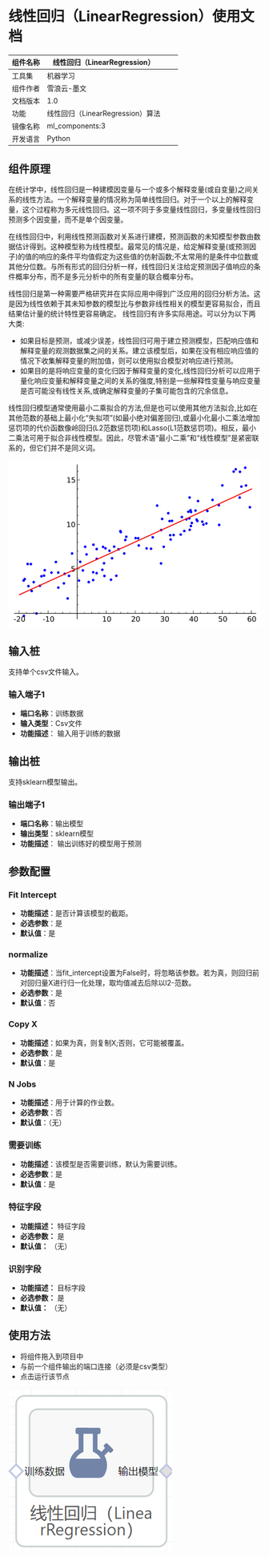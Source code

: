 # 线性回归（LinearRegression）使用文档
| 组件名称 | 线性回归（LinearRegression） |  |  |
| --- | --- | --- | --- |
| 工具集 | 机器学习 |  |  |
| 组件作者 | 雪浪云-墨文 |  |  |
| 文档版本 | 1.0 |  |  |
| 功能 | 线性回归（LinearRegression）算法 |  |  |
| 镜像名称 | ml_components:3 |  |  |
| 开发语言 | Python |  |  |

## 组件原理
在统计学中，线性回归是一种建模因变量与一个或多个解释变量(或自变量)之间关系的线性方法。一个解释变量的情况称为简单线性回归。对于一个以上的解释变量，这个过程称为多元线性回归。这一项不同于多变量线性回归，多变量线性回归预测多个因变量，而不是单个因变量。

在线性回归中，利用线性预测函数对关系进行建模，预测函数的未知模型参数由数据估计得到。这种模型称为线性模型。最常见的情况是，给定解释变量(或预测因子)的值的响应的条件平均值假定为这些值的仿射函数;不太常用的是条件中位数或其他分位数。与所有形式的回归分析一样，线性回归关注给定预测因子值响应的条件概率分布，而不是多元分析中的所有变量的联合概率分布。

线性回归是第一种需要严格研究并在实际应用中得到广泛应用的回归分析方法。这是因为线性依赖于其未知参数的模型比与参数非线性相关的模型更容易拟合，而且结果估计量的统计特性更容易确定。
线性回归有许多实际用途。可以分为以下两大类:

- 如果目标是预测，或减少误差，线性回归可用于建立预测模型，匹配响应值和解释变量的观测数据集之间的关系。建立该模型后，如果在没有相应响应值的情况下收集解释变量的附加值，则可以使用拟合模型对响应进行预测。
- 如果目的是将响应变量的变化归因于解释变量的变化,线性回归分析可以应用于量化响应变量和解释变量之间的关系的强度,特别是一些解释性变量与响应变量是否可能没有线性关系,或确定解释变量的子集可能包含的冗余信息。

线性回归模型通常使用最小二乘拟合的方法,但是也可以使用其他方法拟合,比如在其他范数的基础上最小化“失拟项”(如最小绝对偏差回归),或最小化最小二乘法增加惩罚项的代价函数像岭回归(L2范数惩罚项)和Lasso(L1范数惩罚项)。相反，最小二乘法可用于拟合非线性模型。因此，尽管术语“最小二乘”和“线性模型”是紧密联系的，但它们并不是同义词。

![](./img/8.png)
## 输入桩
支持单个csv文件输入。
### 输入端子1

- **端口名称**：训练数据
- **输入类型**：Csv文件
- **功能描述**： 输入用于训练的数据
## 输出桩
支持sklearn模型输出。
### 输出端子1

- **端口名称**：输出模型
- **输出类型**：sklearn模型
- **功能描述**： 输出训练好的模型用于预测
## 参数配置
### Fit Intercept

- **功能描述**：是否计算该模型的截距。
- **必选参数**：是
- **默认值**：是
### normalize

- **功能描述**：当fit_intercept设置为False时，将忽略该参数。若为真，则回归前对回归量X进行归一化处理，取均值减去后除以l2-范数。
- **必选参数**：是
- **默认值**：否
### Copy X

- **功能描述**：如果为真，则复制X;否则，它可能被覆盖。
- **必选参数**：是
- **默认值**：是
### N Jobs

- **功能描述**：用于计算的作业数。
- **必选参数**：否
- **默认值**：（无）
### 需要训练

- **功能描述**：该模型是否需要训练，默认为需要训练。
- **必选参数**：是
- **默认值**：是

### 特征字段

- **功能描述：** 特征字段
- **必选参数：** 是
- **默认值：** （无）

### 识别字段

- **功能描述：** 目标字段
- **必选参数：** 是
- **默认值：** （无）
## 使用方法
- 将组件拖入到项目中
- 与前一个组件输出的端口连接（必须是csv类型）
- 点击运行该节点


![](./img/9.png)



